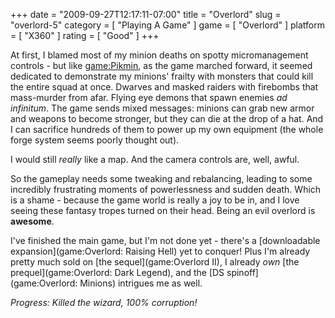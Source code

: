 +++
date = "2009-09-27T12:17:11-07:00"
title = "Overlord"
slug = "overlord-5"
category = [ "Playing A Game" ]
game = [ "Overlord" ]
platform = [ "X360" ]
rating = [ "Good" ]
+++

At first, I blamed most of my minion deaths on spotty micromanagement controls - but like <game:Pikmin>, as the game marched forward, it seemed dedicated to demonstrate my minions' frailty with monsters that could kill the entire squad at once.  Dwarves and masked raiders with firebombs that mass-murder from afar.  Flying eye demons that spawn enemies <i>ad infinitum</i>.  The game sends mixed messages: minions can grab new armor and weapons to become stronger, but they can die at the drop of a hat.  And I can sacrifice hundreds of them to power up my own equipment (the whole forge system seems poorly thought out).

I would still <i>really</i> like a map.  And the camera controls are, well, awful.

So the gameplay needs some tweaking and rebalancing, leading to some incredibly frustrating moments of powerlessness and sudden death.  Which is a shame - because the game world is really a joy to be in, and I love seeing these fantasy tropes turned on their head.  Being an evil overlord is <b>awesome</b>.

I've finished the main game, but I'm not done yet - there's a [downloadable expansion](game:Overlord: Raising Hell) yet to conquer!  Plus I'm already pretty much sold on [the sequel](game:Overlord II), I already <i>own</i> [the prequel](game:Overlord: Dark Legend), and the [DS spinoff](game:Overlord: Minions) intrigues me as well.

<i>Progress: Killed the wizard, 100% corruption!</i>
